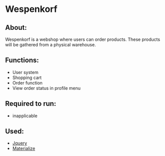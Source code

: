 # Wespenkorf


## About:
Wespenkorf is a webshop where users can order products.
These products will be gathered from a physical warehouse.

## Functions:
- User system
- Shopping cart
- Order function
- View order status in profile menu


## Required to run:
- inapplicable

## Used:
- [Jquery](https://jquery.com/)
- [Materialize](https://materializecss.com/)

